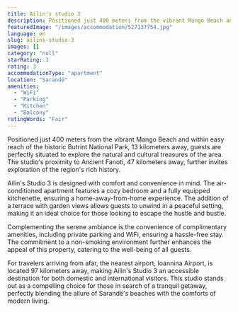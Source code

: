 ```yaml
---
title: Ailin's studio 3
description: Positioned just 400 meters from the vibrant Mango Beach and within easy reach of the historic Butrint National Park, 13 kilometers away, guests are perfectly si
featuredImage: "/images/accommodation/527137754.jpg"
language: en
slug: ailins-studio-3
images: []
category: "null"
starRating: 3
rating: 3
accommodationType: "apartment"
location: "Sarandë"
amenities:
  - "WiFi"
  - "Parking"
  - "Kitchen"
  - "Balcony"
ratingWords: "Fair"
---
```


Positioned just 400 meters from the vibrant Mango Beach and within easy reach of the historic Butrint National Park, 13 kilometers away, guests are perfectly situated to explore the natural and cultural treasures of the area. The studio's proximity to Ancient Fanoti, 47 kilometers away, further invites exploration of the region's rich history.

Ailin's Studio 3 is designed with comfort and convenience in mind. The air-conditioned apartment features a cozy bedroom and a fully equipped kitchenette, ensuring a home-away-from-home experience. The addition of a terrace with garden views allows guests to unwind in a peaceful setting, making it an ideal choice for those looking to escape the hustle and bustle.

Complementing the serene ambiance is the convenience of complimentary amenities, including private parking and WiFi, ensuring a hassle-free stay. The commitment to a non-smoking environment further enhances the appeal of this property, catering to the well-being of all guests.

For travelers arriving from afar, the nearest airport, Ioannina Airport, is located 97 kilometers away, making Ailin's Studio 3 an accessible destination for both domestic and international visitors. This studio stands out as a compelling choice for those in search of a tranquil getaway, perfectly blending the allure of Sarandë's beaches with the comforts of modern living.

